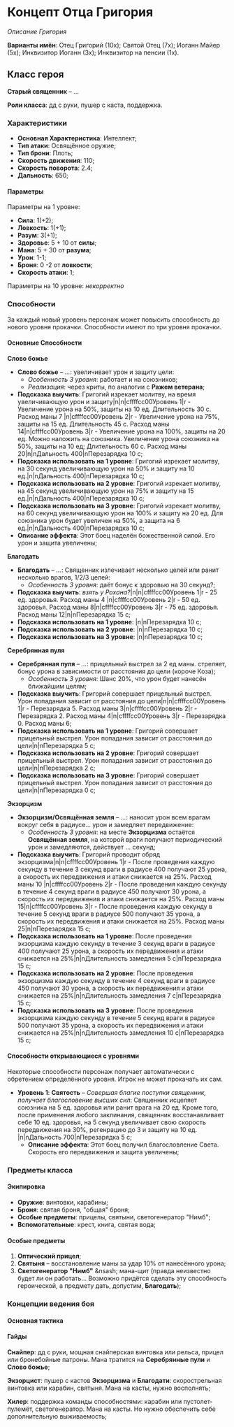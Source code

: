 # Концепт Отца Григория
*Описание Григория*

**Варианты имён**: Отец Григорий (10x); Святой Отец (7x); Иоганн Майер (5x); Инквизитор Иоганн (3x); Инквизитор на пенсии (1x).

## Класс героя
**Старый священник** &ndash; ...

**Роли класса**: дд с руки, пушер с каста, поддержка.

### Характеристики
   * **Основная Характеристика**: Интеллект;
   * **Тип атаки**: Освящённое оружие;
   * **Тип брони**: Плоть;
   * **Скорость движения**: 110;
   * **Скорость поворота**: 2.4;
   * **Дальность**: 650;

#### Параметры

Параметры на 1 уровне:

   * **Сила**: 1(+2);
   * **Ловкость**: 1(+1);
   * **Разум**: 3(+1);
   * **Здоровье**: 5 + 10 от **силы**;
   * **Мана**: 5 + 30 от **разума**;
   * **Урон**: 1-1;
   * **Броня**: 0 -2 от **ловкости**;
   * **Скорость атаки**: 1;

Параметры на 10 уровне:
*некорректно*

### Способности
За каждый новый уровень персонаж может повысить способность до нового уровня прокачки. Способности имеют по три уровня прокачки.

#### Основные Способности

**Слово божье**

* **Слово божье** &ndash; *...*: увеличивает урон и защиту цели:
   * *Особенность 3 уровня*: работает и на союзников;
   * *Реализация*: через криты, по аналогии с **Ражем ветерана**;
* **Подсказка выучить**: Григогий изрекает молитву, на время увеличивающую урон и защиту|n|n|cffffcc00Уровень 1|r - Увеличение урона на 50%, защиты на 10 ед. Длительность 30 с. Расход маны 7 |n|cffffcc00Уровень 2|r - Увеличение урона на 75%, защиты на 15 ед. Длительность 45 с. Расход маны 14|n|cffffcc00Уровень 3|r - Увеличение урона на 100%, защиты на 20 ед. Можно наложить на союзника. Увеличение урона союзника на 50%, защиты на 10 ед; Длительность 60 с. Расход маны 20|n|nДальность 400|nПерезарядка 10 с;
* **Подсказка использовать на 1 уровне**: Григогий изрекает молитву, на 30 секунд увеличивающую урон на 50% и защиту на 10 ед.|n|nДальность 400|nПерезарядка 10 с;
* **Подсказка использовать на 2 уровне**: Григогий изрекает молитву, на 45 секунд увеличивающую урон на 75% и защиту на 15 ед.|n|nДальность 400|nПерезарядка 10 с;
* **Подсказка использовать на 3 уровне**: Григогий изрекает молитву, на 60 секунд увеличивающую урон на 100% и защиту на 20 ед. Для союзника урон будет увеличен на 50%, а защита на 6 ед.|n|nДальность 400|nПерезарядка 10 с;
* **Описание эффекта**: Этот боец наделён божественной силой. Его урон и защита увеличены;

**Благодать**

* **Благодать** &ndash; *...*: Священник излечивает несколько целей или ранит несколько врагов, 1/2/3 целей:
   * *Особенность 3 уровня*: даёт бонус к здоровью на 30 секунд?;
* **Подсказка выучить**: *взять у Рохана?*|n|n|cffffcc00Уровень 1|r - 25 ед. здоровья. Расход маны 4 |n|cffffcc00Уровень 2|r - 50 ед. здоровья. Расход маны 8|n|cffffcc00Уровень 3|r - 75 ед. здоровья. Расход маны 12|n|nПерезарядка 15 с;
* **Подсказка использовать на 1 уровне**: |n|nПерезарядка 10 с;
* **Подсказка использовать на 2 уровне**: |n|nПерезарядка 10 с;
* **Подсказка использовать на 3 уровне**: |n|nПерезарядка 10 с;

**Серебрянная пуля**

* **Серебрянная пуля** &ndash; *...*: прицельный выстрел за 2 ед маны. стреляет, бонус урона в зависимости от расстояния до цели (короче Коза);
   * *Особенность 3 уровня*: Шанс 20%, что урон будет нанесён ближайшим целям;
* **Подсказка выучить**: Григорий совершает прицельный выстрел. Урон попадания зависит от расстояния до цели|n|n|cffffcc00Уровень 1|r - Перезарядка 5. Расход маны 3|n|cffffcc00Уровень 2|r - Перезарядка 2. Расход маны 4|n|cffffcc00Уровень 3|r - Перезарядка 0. Расход маны 6;
* **Подсказка использовать на 1 уровне**: Григорий совершает прицельный выстрел. Урон попадания зависит от расстояния до цели|n|nПерезарядка 5 с;
* **Подсказка использовать на 2 уровне**: Григорий совершает прицельный выстрел. Урон попадания зависит от расстояния до цели|n|nПерезарядка 2 с;
* **Подсказка использовать на 3 уровне**: Григорий совершает прицельный выстрел. Урон попадания зависит от расстояния до цели|n|nПерезарядка 0 с;

**Экзорцизм**

* **Экзорцизм/Освящённая земля** &ndash; *...*: наносит урон всем врагам вокруг себя в радиусе... урон и замедляет передвижение:
   * *Особенность 3 уровня*: на месте **Экзорцизма** остаётся **Освящённая земля**, на которой враги получают периодический урон и замедляются, действует ... секунд;
* **Подсказка выучить**: Григорий проводит обряд экзорцизма|n|n|cffffcc00Уровень 1|r - После проведения каждую секунду в течение 3 секунд враги в радиусе 400 получают 25 урона, а скорость их передвижения и атаки снижается на 25%. Расход маны 10 |n|cffffcc00Уровень 2|r - После проведения каждую секунду в течение 4 секунд враги в радиусе 450 получают 30 урона, а скорость их передвижения и атаки снижается на 25%. Расход маны 15|n|cffffcc00Уровень 3|r - После проведения каждую секунду в течение 5 секунд враги в радиусе 500 получают 35 урона, а скорость их передвижения и атаки снижается на 25%. Расход маны 25|n|nПерезарядка 15 с;
* **Подсказка использовать на 1 уровне**: После проведения экзорцизма каждую секунду в течение 3 секунд враги в радиусе 400 получают 25 урона, а скорость их передвижения и атаки снижается на 25%|n|nДлительность замедления 5 с|nПерезарядка 15 с;
* **Подсказка использовать на 2 уровне**: После проведения экзорцизма каждую секунду в течение 4 секунд враги в радиусе 450 получают 30 урона, а скорость их передвижения и атаки снижается на 25%|n|nДлительность замедления 7 с|nПерезарядка 15 с;
* **Подсказка использовать на 3 уровне**: После проведения экзорцизма каждую секунду в течение 5 секунд враги в радиусе 500 получают 35 урона, а скорость их передвижения и атаки снижается на 25%|n|nДлительность замедления 10 с|nПерезарядка 15 с;

#### Способности открывающиеся с уровнями
Некоторые способности персонаж получает автоматически с обретением определённого уровня. Игрок не может прокачать их сам.

   * **Уровень 1**: **Святость** &ndash; *Совершая благие поступки священник, получает благословение высших сил*: Священник исцеляет союзника на 5 ед. здоровья или ранит врага на 20 ед. Кроме того, после применения любого заклинания, священник восстанавливает себе 10 ед. здоровья, на 5 секунд увеличивает свою скорость передвижения на 30%, регенрацию до 3 и защиту на 10 ед. |n|nДальность 700|nПерезарядка 5 с;
      * **Описание эффекта**: Этот боец получил благословление Света. Скорость его передвижения и защита увеличены;

### Предметы класса

#### Экипировка
   * **Оружие**: винтовки, карабины;
   * **Броня**: святая броня, "общая" броня;
   * **Особые предметы**: прицелы, святыни, светогенератор "Нимб";
   * **Вспомогательные**: крест, книга, святая вода;

#### Особые предметы
   1. **Оптический прицел**;
   2. **Святыня** &ndash; восстановление маны за удар 10% от нанесённого урона;
   3. **Светогенератор "Нимб"** &nsash; мана-щит (правда неизвестно будет ли он работать... Возможно придётся сделать эту способность героической, а предмету дать, допустим, **Благодать**);

### Концепции ведения боя
#### Основная тактика

#### Гайды

**Снайпер**: дд с руки, мощная снайперская винтовка или рельса, прицел или бронебойные патроны. Мана тратится на **Серебрянные пули** и **Слово божье**;

**Экзорцист**: пушер с кастов **Экзорцизма** и **Благодати**: скорострельная винтовка или карабин, святыня. Мана на касты, нужно восполнять;

**Хилер**: поддержка команды способностями: карабин или пустолет-пулемёт, светогенератор. Мана на касты. Но нужно обеспечить себе дополнительную выживаемость;